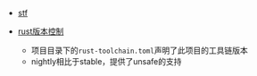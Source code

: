 - [stf](https://reberhardt.com/cs110l/spring-2020/)


- [rust版本控制](https://blog.csdn.net/TowerOs/article/details/104088324)
  - 项目目录下的`rust-toolchain.toml`声明了此项目的工具链版本
  - nightly相比于stable，提供了unsafe的支持